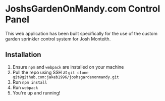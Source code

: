 # JoshsGardenOnMandy.com Control Panel
This web application has been built specifically for the use of the custom garden sprinkler control system for Josh Monteith. 

## Installation
1) Ensure `npm` and `webpack` are installed on your machine
2) Pull the repo using SSH at `git clone git@github.com:jakeb1996/joshsgardenonmandy.git`
3) Run `npm install`
4) Run `webpack`
5) You're up and running!